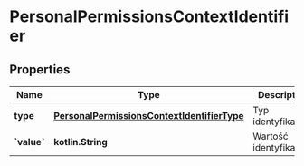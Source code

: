 
# PersonalPermissionsContextIdentifier

## Properties
| Name | Type | Description | Notes |
| ------------ | ------------- | ------------- | ------------- |
| **type** | [**PersonalPermissionsContextIdentifierType**](PersonalPermissionsContextIdentifierType.md) | Typ identyfikatora. |  |
| **&#x60;value&#x60;** | **kotlin.String** | Wartość identyfikatora. |  |



